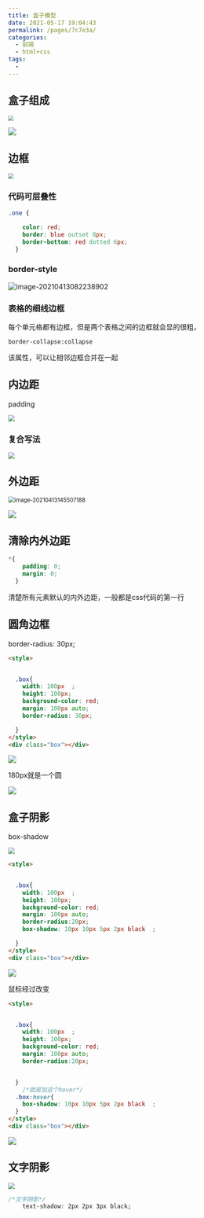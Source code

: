```yaml
---
title: 盒子模型
date: 2021-05-17 19:04:43
permalink: /pages/7c7e3a/
categories:
  - 前端
  - html+css
tags:
  - 
---
```




## 盒子组成

<img src="https://gitee.com/lukexiaoasusual/images/raw/master/img/20210413081533.png" style="zoom:67%;" />

![](https://gitee.com/lukexiaoasusual/images/raw/master/img/20210413081619.png)

## 边框

<img src="https://gitee.com/lukexiaoasusual/images/raw/master/img/20210413081721.png" style="zoom:67%;" />

### 代码可层叠性

```css
.one {

    color: red;
    border: blue outset 8px;
    border-bottom: red dotted 6px;
  }
```



### border-style

![image-20210413082238902](../../../../vuepress-theme-vdoing/docs/.vuepress/public/image-20210413082238902.png)

### 表格的细线边框

每个单元格都有边框，但是两个表格之间的边框就会显的很粗，

```
border-collapse:collapse
```

该属性，可以让相邻边框合并在一起

## 内边距

padding

<img src="https://gitee.com/lukexiaoasusual/images/raw/master/img/20210413090141.png" style="zoom:80%;" />

### 复合写法

<img src="https://gitee.com/lukexiaoasusual/images/raw/master/img/20210413090909.png" style="zoom:80%;" />

## 外边距

<img src="../../../../vuepress-theme-vdoing/docs/.vuepress/public/image-20210413145507188.png" alt="image-20210413145507188" style="zoom:80%;" />

![](https://gitee.com/lukexiaoasusual/images/raw/master/img/20210413145743.png)

## 清除内外边距

```css
*{
    padding: 0;
    margin: 0;
  }
```

清楚所有元素默认的内外边距，一般都是css代码的第一行

## 圆角边框

border-radius: 30px; 

```html
<style>


  .box{
    width: 100px  ;
    height: 100px;
    background-color: red;
    margin: 100px auto;
    border-radius: 30px;      

  }
</style>
<div class="box"></div>

```

![](https://gitee.com/lukexiaoasusual/images/raw/master/img/20210413161203.png)

180px就是一个圆

![](https://gitee.com/lukexiaoasusual/images/raw/master/img/20210413161535.png)

## 盒子阴影

box-shadow

<img src="https://gitee.com/lukexiaoasusual/images/raw/master/img/20210413161657.png" style="zoom:80%;" />

```html
<style>


  .box{
    width: 100px  ;
    height: 100px;
    background-color: red;
    margin: 100px auto;
    border-radius:20px;
    box-shadow: 10px 10px 5px 2px black  ;

  }
</style>
<div class="box"></div>
```

![](https://gitee.com/lukexiaoasusual/images/raw/master/img/20210413162437.png)

鼠标经过改变

```html
<style>


  .box{
    width: 100px  ;
    height: 100px;
    background-color: red;
    margin: 100px auto;
    border-radius:20px;


  }
    /*就是加这个hover*/
  .box:hover{
    box-shadow: 10px 10px 5px 2px black  ;
  }
</style>
<div class="box"></div>

```

![](https://gitee.com/lukexiaoasusual/images/raw/master/img/GIF%202021-4-13%20%E6%98%9F%E6%9C%9F%E4%BA%8C%2016-27-19.gif)

## 文字阴影

<img src="https://gitee.com/lukexiaoasusual/images/raw/master/img/20210413162946.png" style="zoom:80%;" />

```css
/*文字阴影*/
    text-shadow: 2px 2px 3px black;

```

